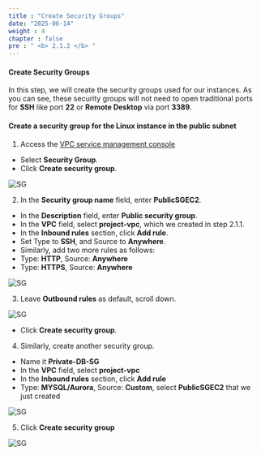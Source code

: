 ```yaml
---
title : "Create Security Groups"
date: "2025-06-14"
weight : 4
chapter : false
pre : " <b> 2.1.2 </b> "
---
```


#### Create Security Groups

In this step, we will create the security groups used for our instances. As you can see, these security groups will not need to open traditional ports for **SSH** like port **22** or **Remote Desktop** via port **3389**.

#### Create a security group for the Linux instance in the public subnet

1. Access the [VPC service management console](https://console.aws.amazon.com/vpc)  
  + Select **Security Group**.  
  + Click **Create security group**.

![SG](/images/2.prerequisite/VPC_Security_1.png)

2. In the **Security group name** field, enter **PublicSGEC2**.  
  + In the **Description** field, enter **Public security group**.  
  + In the **VPC** field, select **project-vpc**, which we created in step 2.1.1.  
  + In the **Inbound rules** section, click **Add rule**.  
  + Set Type to **SSH**, and Source to **Anywhere**.  
  + Similarly, add two more rules as follows:  
  + Type: **HTTP**, Source: **Anywhere**  
  + Type: **HTTPS**, Source: **Anywhere**  

![SG](/images/2.prerequisite/VPC_Security_2.png)

3. Leave **Outbound rules** as default, scroll down.

![SG](/images/2.prerequisite/VPC_Security_3.png)

  + Click **Create security group**.

<!-- {{%notice tip%}}
As you can see, the security group created for the Linux public instance does not need to open traditional SSH ports such as **22**.
{{%/notice%}} -->

4. Similarly, create another security group.  
  + Name it **Private-DB-SG**  
  + In the **VPC** field, select **project-vpc**  
  + In the **Inbound rules** section, click **Add rule**  
  + Type: **MYSQL/Aurora**, Source: **Custom**, select **PublicSGEC2** that we just created

![SG](/images/2.prerequisite/VPC_Security_4.png)

5. Click **Create security group**

![SG](/images/2.prerequisite/VPC_Security_5.png)

<!-- #### Create security group for Windows instance in the private subnet

1. After successfully creating the security group for the Linux instance in the public subnet, click on the Security Groups link to return to the list.

![SG](/images/2.prerequisite/021-createsg.png)

2. Click **Create security group**.

3. In the **Security group name** field, enter **SG Private Windows Instance**.  
  + In the **Description** field, enter **SG Private Windows Instance**.  
  + In the **VPC** field, click the **X** to reselect the **Lab VPC** you created for this lab.

![SG](/images/2.prerequisite/022-createsg.png)

4. Scroll down.  
  + Add **Outbound rule** to allow TCP 443 to 10.10.0.0/16 (CIDR of the **Lab VPC** we created)  
  + Click **Create security group**

![SG](/images/2.prerequisite/023-createsg.png)

{{%notice tip%}}
For instances in the private subnet, we will connect to the **Session Manager** endpoint through an encrypted TLS connection, so we need to allow outbound connection from our instance to the VPC CIDR through port 443.
{{%/notice%}}


#### Create security group for VPC Endpoint

1. In this step, we will create a security group for the **Session Manager** VPC Endpoint.  
2. After successfully creating the security group for the Windows instance in the private subnet, click the Security Groups link to return to the list.  
3. Click **Create security group**.  
4. In the **Security group name** field, enter **SG VPC Endpoint**.  
  + In the **Description** field, enter **SG VPC Endpoint**.  
  + In the **VPC** field, click the **X** to reselect the **Lab VPC** you created for this lab.

![SG](/images/2.prerequisite/024-createsg.png)

5. Scroll down.  
  + Remove **Outbound rule**.

![SG](/images/2.prerequisite/025-createsg.png)

6. Add **Inbound rule** to allow TCP 443 from 10.10.0.0/16 (CIDR of the **Lab VPC** we created).  
  + Click **Create security group**.

![SG](/images/2.prerequisite/026-createsg.png)

That concludes the creation of necessary security groups for EC2 instances and the VPC Endpoint. -->
